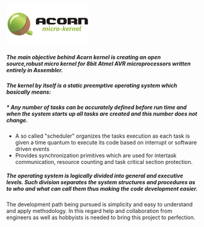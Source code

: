 ![Acorn kernel](screenshots/logo.jpg)

##### The main objective behind Acorn kernel is creating an open source,robust micro kernel for 8bit Atmel AVR microprocessors written entirely in Assembler. 
##### The kernel by itself is a static preemptive operating system which basically means:
##### * Any number of tasks can be accurately defined before run time and when the system starts up all tasks are created and this number does not change.
* A so called "scheduler" organizes the tasks execution as each task is given a time quantum to execute its code based on interrupt or software driven events
* Provides synchronization primitives which are used for intertask communication, resource counting and task critical section protection.

##### The operating system is logically divided into general and executive levels. Such division separates the system structures and procedures as to who and what can call them thus making the code development easier.
The development path being pursued is simplicity and easy to understand and apply methodology. In this regard help and collaboration from engineers as well as hobbyists is needed to bring this project to perfection.
